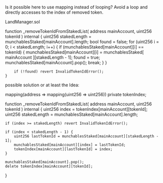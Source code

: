 Is it possible here to use mapping instead of looping? Avoid a loop and directly accesses to the index of removed token.

LandManager.sol

function _removeTokenIdFromStakedList(
        address mainAccount,
        uint256 tokenId
    ) internal {
        uint256 stakedLength = munchablesStaked[mainAccount].length;
        bool found = false;
        for (uint256 i = 0; i < stakedLength; i++) {
            if (munchablesStaked[mainAccount][i] == tokenId) {
                munchablesStaked[mainAccount][i] = munchablesStaked[
                    mainAccount
                ][stakedLength - 1];
                found = true;
                munchablesStaked[mainAccount].pop();
                break;
            }
        }

        if (!found) revert InvalidTokenIdError();
    }

possible solution or at least the Idea:

mapping(address => mapping(uint256 => uint256)) private tokenIndex; 

function _removeTokenIdFromStakedList(
    address mainAccount,
    uint256 tokenId
) internal {
    uint256 index = tokenIndex[mainAccount][tokenId];
    uint256 stakedLength = munchablesStaked[mainAccount].length;

    if (index >= stakedLength) revert InvalidTokenIdError(); 

    if (index < stakedLength - 1) {
        uint256 lastTokenId = munchablesStaked[mainAccount][stakedLength - 1];
        munchablesStaked[mainAccount][index] = lastTokenId;
        tokenIndex[mainAccount][lastTokenId] = index;
    }

    munchablesStaked[mainAccount].pop();
    delete tokenIndex[mainAccount][tokenId];
}


